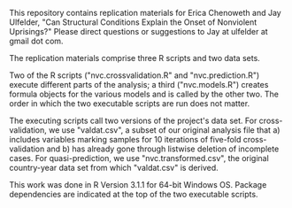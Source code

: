 This repository contains replication materials for Erica Chenoweth and Jay Ulfelder, "Can Structural Conditions Explain the Onset of Nonviolent Uprisings?" Please direct questions or suggestions to Jay at ulfelder at gmail dot com.

The replication materials comprise three R scripts and two data sets.

Two of the R scripts ("nvc.crossvalidation.R" and "nvc.prediction.R") execute different parts of the analysis; a third ("nvc.models.R") creates formula objects for the various models and is called by the other two. The order in which the two executable scripts are run does not matter.

The executing scripts call two versions of the project's data set. For cross-validation, we use "valdat.csv", a subset of our original analysis file that a) includes variables marking samples for 10 iterations of five-fold cross-validation and b) has already gone through listwise deletion of incomplete cases. For quasi-prediction, we use "nvc.transformed.csv", the original country-year data set from which "valdat.csv" is derived.

This work was done in R Version 3.1.1 for 64-bit Windows OS. Package dependencies are indicated at the top of the two executable scripts.
